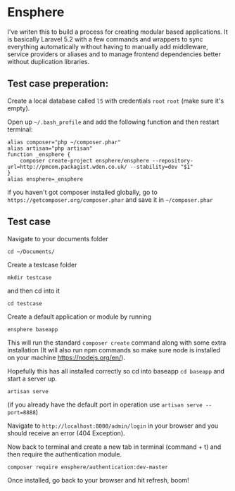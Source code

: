 # Ensphere

I've writen this to build a process for creating modular based applications. It is basically Laravel 5.2 with a few commands and wrappers to sync everything automatically without having to manually add middleware, service providers or aliases and to manage frontend dependencies better without duplication libraries.

## Test case preperation:

Create a local database called `l5` with credentials `root` `root` (make sure it's empty).

Open up `~/.bash_profile` and add the following function and then restart terminal:

```
alias composer="php ~/composer.phar"
alias artisan="php artisan"
function _ensphere {
	composer create-project ensphere/ensphere --repository-url=http://pmcom.packagist.wden.co.uk/ --stability=dev "$1"
}
alias ensphere=_ensphere
```

if you haven't got composer installed globally, go to `https://getcomposer.org/composer.phar` and save it in `~/composer.phar`

## Test case

Navigate to your documents folder
```
cd ~/Documents/
```

Create a testcase folder

```
mkdir testcase
```

and then cd into it

```
cd testcase
```

Create a default application or module by running
```
ensphere baseapp
```

This will run the standard `composer create` command along with some extra installation (It will also run npm commands so make sure node is installed on your machine https://nodejs.org/en/).

Hopefully this has all installed correctly so cd into baseapp `cd baseapp` and start a server up.

```
artisan serve
```

(if you already have the default port in operation use `artisan serve --port=8888`)

Navigate to `http://localhost:8000/admin/login` in your browser and you should receive an error (404 Exception).

Now back to terminal and create a new tab in terminal (command + t) and then require the authentication module.

```
composer require ensphere/authentication:dev-master
```

Once installed, go back to your browser and hit refresh, boom!
